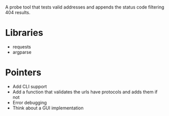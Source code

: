 ###

A probe tool that tests valid addresses and appends the status code
filtering 404 results.

###

# Libraries

- requests
- argparse

# Pointers

- Add CLI support
- Add a function that validates the urls have protocols and adds them if not
- Error debugging
- Think about a GUI implementation
